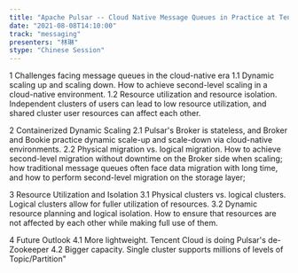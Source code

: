 ```yaml
---
title: "Apache Pulsar -- Cloud Native Message Queues in Practice at Tencent Cloud"
date: "2021-08-08T14:10:00" 
track: "messaging"
presenters: "林琳"
stype: "Chinese Session"
---
```

1 Challenges facing message queues in the cloud-native era
  1.1 Dynamic scaling up and scaling down. How to achieve second-level scaling in a cloud-native environment.
  1.2 Resource utilization and resource isolation. Independent clusters of users can lead to low resource utilization, and shared cluster user resources can affect each other.
 

 2 Containerized Dynamic Scaling
  2.1 Pulsar's Broker is stateless, and Broker and Bookie practice dynamic scale-up and scale-down via cloud-native environments.
  2.2 Physical migration vs. logical migration. How to achieve second-level migration without downtime on the Broker side when scaling; how traditional message queues often face data migration with long time, and how to perform second-level migration on the storage layer;
 

 3 Resource Utilization and Isolation
  3.1 Physical clusters vs. logical clusters. Logical clusters allow for fuller utilization of resources.
  3.2 Dynamic resource planning and logical isolation. How to ensure that resources are not affected by each other while making full use of them.
 

 4 Future Outlook
  4.1 More lightweight. Tencent Cloud is doing Pulsar's de-Zookeeper
  4.2 Bigger capacity. Single cluster supports millions of levels of Topic/Partition"